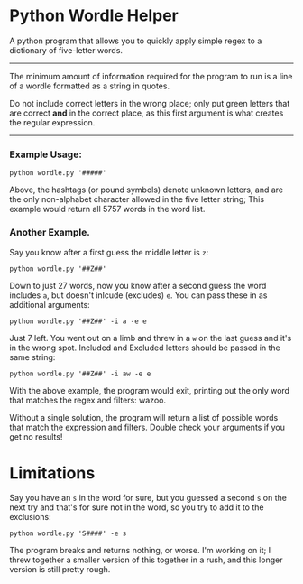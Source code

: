 # Python Wordle Helper

A python program that allows you to quickly apply simple regex to a dictionary of five-letter words.

---

The minimum amount of information required for the program to run is a line of a wordle formatted as a string in quotes. 

Do not include correct letters in the wrong place; only put green letters that are correct **and** in the correct place, as this first argument is what creates the regular expression.

---

### Example Usage:

```
python wordle.py '#####'
```

Above, the hashtags (or pound symbols) denote unknown letters, and are the only non-alphabet character allowed in the five letter string; This example would return all 5757 words in the word list. 

### Another Example. 
Say you know after a first guess the middle letter is `z`:

```
python wordle.py '##Z##'
```

Down to just 27 words, now you know after a second guess the word includes `a`, but doesn't inlcude (excludes) `e`. You can pass these in as additional arguments:

```
python wordle.py '##Z##' -i a -e e
```

Just 7 left. You went out on a limb and threw in a `w` on the last guess and it's in the wrong spot. Included and Excluded letters should be passed in the same string:

```
python wordle.py '##Z##' -i aw -e e
```

With the above example, the program would exit, printing out the only word that matches the regex and filters: wazoo. 

Without a single solution, the program will return a list of possible words that match the expression and filters. Double check your arguments if you get no results!


# Limitations

Say you have an `s` in the word for sure, but you guessed a second `s` on the next try and that's for sure not in the word, so you try to add it to the exclusions:

```
python wordle.py 'S####' -e s
```

The program breaks and returns nothing, or worse. I'm working on it; I threw together a smaller version of this together in a rush, and this longer version is still pretty rough.